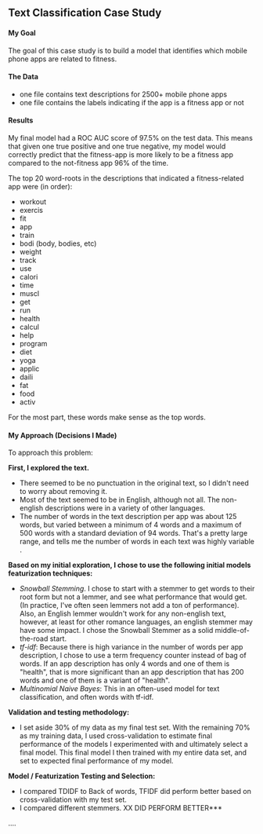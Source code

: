 ## Text Classification Case Study


#### My Goal

The goal of this case study is to build a model that identifies which mobile phone apps are related to fitness.

#### The Data

* one file contains text descriptions for 2500+ mobile phone apps
* one file contains the labels indicating if the app is a fitness app or not

#### Results

My final model had a ROC AUC score of 97.5% on the test data. This means that given one true positive and one true negative, my model would correctly predict that the fitness-app is more likely to be a fitness app compared to the not-fitness app 96% of the time.

The top 20 word-roots in the descriptions that indicated a fitness-related app were (in order):

 - workout
 - exercis
 - fit
 - app
 - train
 - bodi (body, bodies, etc)
 - weight
 - track
 - use
 - calori
 - time
 - muscl
 - get
 - run
 - health
 - calcul
 - help
 - program
 - diet
 - yoga
 - applic
 - daili
 - fat
 - food
 - activ

 For the most part, these words make sense as the top words.



#### My Approach (Decisions I Made)


To approach this problem:

**First, I explored the text.**
 - There seemed to be no punctuation in the original text, so I didn't need to worry about removing it.
 - Most of the text seemed to be in English, although not all. The non-english descriptions were in a variety of other languages.
 - The number of words in the text description per app was about 125 words, but varied between a minimum of 4 words and a maximum of 500 words with a standard deviation of 94 words. That's a pretty large range, and tells me the number of words in each text was highly variable .


 **Based on my initial exploration, I chose to use the following initial models featurization techniques:**
  - *Snowball Stemming*. I chose to start with a stemmer to get words to their root form but not a lemmer, and see what performance that would get. (In practice, I've often seen lemmers not add a ton of performance). Also, an English lemmer wouldn't work for any non-english text, however, at least for other romance languages, an english stemmer may have some impact. I chose the Snowball Stemmer as a solid middle-of-the-road start.
  - *tf-idf*: Because there is high variance in the number of words per app description, I chose to use a term frequency counter instead of bag of words. If an app description has only 4 words and one of them is "health", that is more significant than an app description that has 200 words and one of them is a variant of "health".
  - *Multinomial Naive Bayes*: This in an often-used model for text classification, and often words with tf-idf.


**Validation and testing methodology:**

 - I set aside 30% of my data as my final test set. With the remaining 70% as my training data, I used cross-validation to estimate final performance of the models I experimented with and ultimately select a final model. This final model I then trained with my entire data set, and set to expected final performance of my model.


 **Model / Featurization Testing and Selection:**
 - I compared TDIDF to Back of words, TFIDF did perform better based on cross-validation with my test set.
 - I compared different stemmers. XX DID PERFORM BETTER***






....

